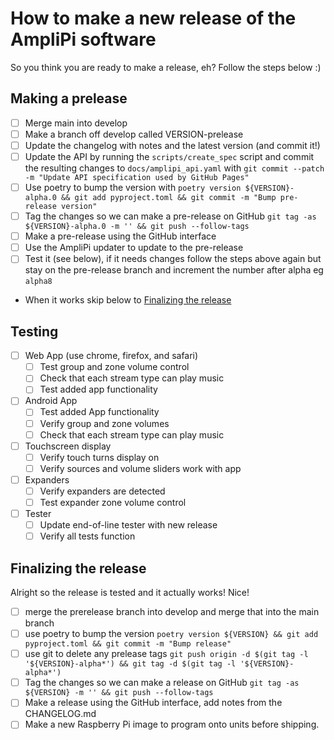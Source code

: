 # How to make a new release of the AmpliPi software

So you think you are ready to make a release, eh? Follow the steps below :)

## Making a prelease
- [ ] Merge main into develop
- [ ] Make a branch off develop called VERSION-prelease
- [ ] Update the changelog with notes and the latest version (and commit it!)
- [ ] Update the API by running the `scripts/create_spec` script and commit the resulting changes to `docs/amplipi_api.yaml` with `git commit --patch -m "Update API specification used by GitHub Pages"`
- [ ] Use poetry to bump the version with `poetry version ${VERSION}-alpha.0 && git add pyproject.toml && git commit -m "Bump pre-release version"`
- [ ] Tag the changes so we can make a pre-release on GitHub `git tag -as ${VERSION}-alpha.0 -m '' && git push --follow-tags`
- [ ] Make a pre-release using the GitHub interface
- [ ] Use the AmpliPi updater to update to the pre-release
- [ ] Test it (see below), if it needs changes follow the steps above again but stay on the pre-release branch and increment the number after alpha eg `alpha8`
- When it works skip below to [Finalizing the release](#finalizing-the-release)

## Testing
- [ ] Web App (use chrome, firefox, and safari)
  - [ ] Test group and zone volume control
  - [ ] Check that each stream type can play music
  - [ ] Test added app functionality
- [ ] Android App
  - [ ] Test added App functionality
  - [ ] Verify group and zone volumes
  - [ ] Check that each stream type can play music
- [ ] Touchscreen display
  - [ ] Verify touch turns display on
  - [ ] Verify sources and volume sliders work with app
- [ ] Expanders
  - [ ] Verify expanders are detected
  - [ ] Test expander zone volume control
- [ ] Tester
  - [ ] Update end-of-line tester with new release
  - [ ] Verify all tests function

## Finalizing the release
Alright so the release is tested and it actually works! Nice!
- [ ] merge the prerelease branch into develop and merge that into the main branch
- [ ] use poetry to bump the version `poetry version ${VERSION} && git add pyproject.toml && git commit -m "Bump release"`
- [ ] use git to delete any prelease tags `git push origin -d $(git tag -l '${VERSION}-alpha*') && git tag -d $(git tag -l '${VERSION}-alpha*')`
- [ ] Tag the changes so we can make a release on GitHub `git tag -as ${VERSION} -m '' && git push --follow-tags`
- [ ] Make a release using the GitHub interface, add notes from the CHANGELOG.md
- [ ] Make a new Raspberry Pi image to program onto units before shipping.
